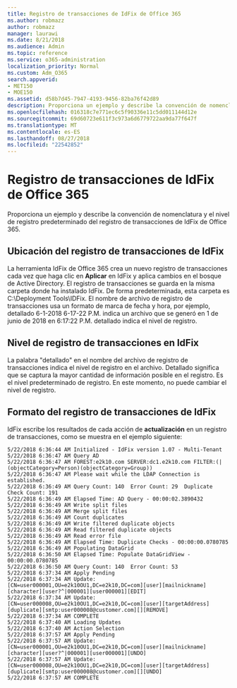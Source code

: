 ```yaml
---
title: Registro de transacciones de IdFix de Office 365
ms.author: robmazz
author: robmazz
manager: laurawi
ms.date: 8/21/2018
ms.audience: Admin
ms.topic: reference
ms.service: o365-administration
localization_priority: Normal
ms.custom: Adm_O365
search.appverid:
- MET150
- MOE150
ms.assetid: d58b7d45-7947-4193-9456-82ba76f42d89
description: Proporciona un ejemplo y describe la convención de nomenclatura y el nivel de registro predeterminado del registro de transacciones de IdFix de Office 365.
ms.openlocfilehash: 016318c7e771ec6c5f90336e11c5dd011144d12e
ms.sourcegitcommit: 69d60723e611f3c973a6d6779722aa9da77f647f
ms.translationtype: MT
ms.contentlocale: es-ES
ms.lasthandoff: 08/27/2018
ms.locfileid: "22542852"
---
```

# <a name="office-365-idfix-transaction-log"></a>Registro de transacciones de IdFix de Office 365

Proporciona un ejemplo y describe la convención de nomenclatura y el nivel de registro predeterminado del registro de transacciones de IdFix de Office 365.
  
## <a name="idfix-transaction-log-location"></a>Ubicación del registro de transacciones de IdFix

La herramienta IdFix de Office 365 crea un nuevo registro de transacciones cada vez que haga clic en **Aplicar** en IdFix y aplica cambios en el bosque de Active Directory. El registro de transacciones se guarda en la misma carpeta donde ha instalado IdFix. De forma predeterminada, esta carpeta es C:\Deployment Tools\IDFix. El nombre de archivo de registro de transacciones usa un formato de marca de fecha y hora, por ejemplo, detallado 6-1-2018 6-17-22 P.M. indica un archivo que se generó en 1 de junio de 2018 en 6:17:22 P.M. detallado indica el nivel de registro. 
  
## <a name="idfix-transaction-log-logging-level"></a>Nivel de registro de transacciones en IdFix

La palabra "detallado" en el nombre del archivo de registro de transacciones indica el nivel de registro en el archivo. Detallado significa que se captura la mayor cantidad de información posible en el registro. Es el nivel predeterminado de registro. En este momento, no puede cambiar el nivel de registro.
  
## <a name="idfix-transaction-log-format"></a>Formato del registro de transacciones de IdFix

IdFix escribe los resultados de cada acción de **actualización** en un registro de transacciones, como se muestra en el ejemplo siguiente:
  
```
5/22/2018 6:36:44 AM Initialized - IdFix version 1.07 - Multi-Tenant
5/22/2018 6:36:47 AM Query AD
5/22/2018 6:36:47 AM FOREST:e2k10.com SERVER:dc1.e2k10.com FILTER:(|(objectCategory=Person)(objectCategory=Group))
5/22/2018 6:36:47 AM Please wait while the LDAP Connection is established.
5/22/2018 6:36:49 AM Query Count: 140  Error Count: 29  Duplicate Check Count: 191
5/22/2018 6:36:49 AM Elapsed Time: AD Query - 00:00:02.3890432
5/22/2018 6:36:49 AM Write split files
5/22/2018 6:36:49 AM Merge split files
5/22/2018 6:36:49 AM Count duplicates
5/22/2018 6:36:49 AM Write filtered duplicate objects
5/22/2018 6:36:49 AM Read filtered duplicate objects
5/22/2018 6:36:49 AM Read error file
5/22/2018 6:36:49 AM Elapsed Time: Duplicate Checks - 00:00:00.0780785
5/22/2018 6:36:49 AM Populating DataGrid
5/22/2018 6:36:50 AM Elapsed Time: Populate DataGridView - 00:00:00.0780785
5/22/2018 6:36:50 AM Query Count: 140  Error Count: 53
5/22/2018 6:37:34 AM Apply Pending
5/22/2018 6:37:34 AM Update: [CN=user000001,OU=e2k10OU1,DC=e2k10,DC=com][user][mailnickname][character][user?^|000001][user000001][EDIT]
5/22/2018 6:37:34 AM Update: [CN=user000008,OU=e2k10OU1,DC=e2k10,DC=com][user][targetAddress][duplicate][smtp:user000008@customer.com][][REMOVE]
5/22/2018 6:37:34 AM COMPLETE
5/22/2018 6:37:40 AM Loading Updates
5/22/2018 6:37:40 AM Action Selection
5/22/2018 6:37:57 AM Apply Pending
5/22/2018 6:37:57 AM Update: [CN=user000001,OU=e2k10OU1,DC=e2k10,DC=com][user][mailnickname][character][user?^|000001][user000001][UNDO]
5/22/2018 6:37:57 AM Update: [CN=user000008,OU=e2k10OU1,DC=e2k10,DC=com][user][targetAddress][duplicate][smtp:user000008@customer.com][][UNDO]
5/22/2018 6:37:57 AM COMPLETE

```